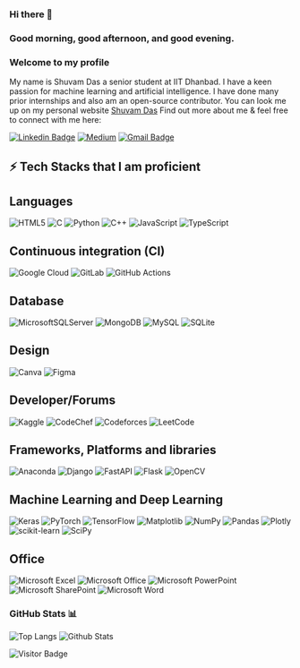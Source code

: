 ### Hi there 👋


<!--
### Animated Repository Cards 🃏

[![Animated Repository Cards](https://github-readme-stats.vercel.app/api/pin/?username=Cralsic123&repo=PS4E5_flood&animation=true&theme=radical)](https://github.com/Cralsic123/repository-name)

<!--
**Cralsic123/Cralsic123** is a ✨ _special_ ✨ repository because its `README.md` (this file) appears on your GitHub profile.

Here are some ideas to get you started:

- 🔭 I’m currently working on ...
- 🌱 I’m currently learning ...
- 👯 I’m looking to collaborate on ...
- 🤔 I’m looking for help with ...
- 💬 Ask me about ...
- 📫 How to reach me: ...
- 😄 Pronouns: ...
- ⚡ Fun fact: ...
-->

### Good morning, good afternoon, and good evening.
### Welcome to my profile

My name is Shuvam Das a senior student at IIT Dhanbad. I have a keen passion for machine learning and artificial intelligence. I have done many prior internships and also am an open-source contributor. You can look me up on my personal website [Shuvam Das](https://shuvamdasportfolio.netlify.app/)
Find out more about me & feel free to connect with me here:


[![Linkedin Badge](https://img.shields.io/badge/-Shuvam-blue?style=flat-square&logo=Linkedin&logoColor=white&link=https://www.linkedin.com/in/shuvam-das-898943248/)](https://www.linkedin.com/in/shuvam-das-898943248/)
[![Medium](https://img.shields.io/badge/Medium-12100E?style=for-the-badge&logo=medium&logoColor=green)](https://medium.com/@shuvam221)
[![Gmail Badge](https://img.shields.io/badge/-ShuvamDas-c14438?style=flat-square&logo=Gmail&logoColor=green&link=mailto:shuvamd210@gmail.com)](mailto:shuvamd210@gmail.com)



## ⚡ Tech Stacks that I am proficient

## Languages

![HTML5](https://img.shields.io/badge/html5-%23E34F26.svg?style=for-the-badge&logo=html5&logoColor=white)
![C](https://img.shields.io/badge/c-%2300599C.svg?style=for-the-badge&logo=c&logoColor=white)
![Python](https://img.shields.io/badge/-Python-black?style=flat-square&logo=Python)
![C++](https://img.shields.io/badge/-C++-00599C?style=flat-square&logo=c)
![JavaScript](https://img.shields.io/badge/javascript-%23323330.svg?style=for-the-badge&logo=javascript&logoColor=%23F7DF1E)
![TypeScript](https://img.shields.io/badge/typescript-%23007ACC.svg?style=for-the-badge&logo=typescript&logoColor=white)

## Continuous integration (CI)

![Google Cloud](https://img.shields.io/badge/GoogleCloud-%234285F4.svg?style=for-the-badge&logo=google-cloud&logoColor=white)
![GitLab](https://img.shields.io/badge/-GitLab-FCA121?style=flat-square&logo=gitlab)
![GitHub Actions](https://img.shields.io/badge/github%20actions-%232671E5.svg?style=for-the-badge&logo=githubactions&logoColor=white)

## Database

![MicrosoftSQLServer](https://img.shields.io/badge/Microsoft%20SQL%20Server-CC2927?style=for-the-badge&logo=microsoft%20sql%20server&logoColor=white)
![MongoDB](https://img.shields.io/badge/MongoDB-%234ea94b.svg?style=for-the-badge&logo=mongodb&logoColor=white)
![MySQL](https://img.shields.io/badge/mysql-4479A1.svg?style=for-the-badge&logo=mysql&logoColor=white)
![SQLite](https://img.shields.io/badge/sqlite-%2307405e.svg?style=for-the-badge&logo=sqlite&logoColor=white)

## Design

![Canva](https://img.shields.io/badge/Canva-%2300C4CC.svg?style=for-the-badge&logo=Canva&logoColor=white)
![Figma](https://img.shields.io/badge/figma-%23F24E1E.svg?style=for-the-badge&logo=figma&logoColor=white)

## Developer/Forums

![Kaggle](https://img.shields.io/badge/Kaggle-035a7d?style=for-the-badge&logo=kaggle&logoColor=white)
![CodeChef](https://img.shields.io/badge/CodeChef-%23964B00.svg?style=for-the-badge&logo=CodeChef&logoColor=white)
![Codeforces](https://img.shields.io/badge/Codeforces-445f9d?style=for-the-badge&logo=Codeforces&logoColor=white)
![LeetCode](https://img.shields.io/badge/LeetCode-000000?style=for-the-badge&logo=LeetCode&logoColor=#d16c06)

## Frameworks, Platforms and libraries

![Anaconda](https://img.shields.io/badge/Anaconda-%2344A833.svg?style=for-the-badge&logo=anaconda&logoColor=white)
![Django](https://img.shields.io/badge/django-%23092E20.svg?style=for-the-badge&logo=django&logoColor=white)
![FastAPI](https://img.shields.io/badge/FastAPI-005571?style=for-the-badge&logo=fastapi)
![Flask](https://img.shields.io/badge/flask-%23000.svg?style=for-the-badge&logo=flask&logoColor=white)
![OpenCV](https://img.shields.io/badge/opencv-%23white.svg?style=for-the-badge&logo=opencv&logoColor=white)

## Machine Learning and Deep Learning

![Keras](https://img.shields.io/badge/Keras-%23D00000.svg?style=for-the-badge&logo=Keras&logoColor=white)
![PyTorch](https://img.shields.io/badge/PyTorch-%23EE4C2C.svg?style=for-the-badge&logo=PyTorch&logoColor=white)
![TensorFlow](https://img.shields.io/badge/TensorFlow-%23FF6F00.svg?style=for-the-badge&logo=TensorFlow&logoColor=white)
![Matplotlib](https://img.shields.io/badge/Matplotlib-%23ffffff.svg?style=for-the-badge&logo=Matplotlib&logoColor=black)
![NumPy](https://img.shields.io/badge/numpy-%23013243.svg?style=for-the-badge&logo=numpy&logoColor=white)
![Pandas](https://img.shields.io/badge/pandas-%23150458.svg?style=for-the-badge&logo=pandas&logoColor=white)
![Plotly](https://img.shields.io/badge/Plotly-%233F4F75.svg?style=for-the-badge&logo=plotly&logoColor=white)
![scikit-learn](https://img.shields.io/badge/scikit--learn-%23F7931E.svg?style=for-the-badge&logo=scikit-learn&logoColor=white)
![SciPy](https://img.shields.io/badge/SciPy-%230C55A5.svg?style=for-the-badge&logo=scipy&logoColor=%white)

## Office

![Microsoft Excel](https://img.shields.io/badge/Microsoft_Excel-217346?style=for-the-badge&logo=microsoft-excel&logoColor=white)
![Microsoft Office](https://img.shields.io/badge/Microsoft_Office-D83B01?style=for-the-badge&logo=microsoft-office&logoColor=white)
![Microsoft PowerPoint](https://img.shields.io/badge/Microsoft_PowerPoint-B7472A?style=for-the-badge&logo=microsoft-powerpoint&logoColor=white)
![Microsoft SharePoint ](https://img.shields.io/badge/Microsoft_SharePoint-0078D4?style=for-the-badge&logo=microsoft-sharepoint&logoColor=white)
![Microsoft Word](https://img.shields.io/badge/Microsoft_Word-2B579A?style=for-the-badge&logo=microsoft-word&logoColor=white)

### GitHub Stats 📊


![Top Langs](https://github-readme-stats.vercel.app/api/top-langs/?username=Cralsic123&hide=TeX&layout=compact&theme=radical)
![Github Stats](https://github-readme-stats.vercel.app/api?username=Cralsic123&show_icons=true&theme=radical&include_all_commits=true)

![Visitor Badge](https://visitor-badge.laobi.icu/badge?page_id=Cralsic123.Cralsic123)
